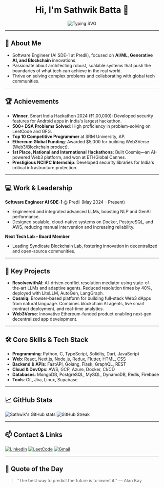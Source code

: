 <h1 align="center">Hi, I'm Sathwik Batta 👋</h1>

<p align="center">
  <img src="https://readme-typing-svg.demolab.com?lines=AI+Engineer+%7C+Blockchain+Developer+%7C+Full+Stack+Innovator;Building+Intelligent+and+Scalable+Tech+Solutions" alt="Typing SVG" />
</p>

---

## 🚀 About Me

- Software Engineer (AI SDE-1 at Predli), focused on **AI/ML, Generative AI, and Blockchain** innovations.
- Passionate about architecting robust, scalable systems that push the boundaries of what tech can achieve in the real world.
- Thrive on solving complex problems and collaborating with global tech communities.

---

## 🏆 Achievements

- **Winner**, Smart India Hackathon 2024 (₹1,00,000): Developed security features for Android apps in India's largest hackathon.
- **500+ DSA Problems Solved**: High proficiency in problem-solving on LeetCode and GFG.
- **Top 10 Competitive Programmer** at SRM University, AP.
- **Ethereum Global Funding**: Awarded $5,000 for building Web3Verse (Web3/Blockchain product).
- **1st Place, National and International Hackathons**: Built Cosmiq—an AI-powered Web3 platform, and won at ETHGlobal Cannes.
- **Prestigious NCIIPC Internship**: Developed security libraries for India's critical infrastructure protection.

---

## 💻 Work & Leadership

**Software Engineer AI SDE-1** @ Predli (May 2024 – Present)
- Engineered and integrated advanced LLMs, boosting NLP and GenAI performance.
- Designed scalable, cloud-native systems on Docker, PostgreSQL, and AWS, reducing manual intervention and increasing reliability.

**Next Tech Lab – Board Member**
- Leading Syndicate Blockchain Lab, fostering innovation in decentralized and open-source communities.

---

## 🌟 Key Projects

- **ResolvewithAI**: AI-driven conflict resolution mediator using state-of-the-art LLMs and adaptive agents. Reduced resolution times by 40%, deployed with LiteLLM, AutoGen, LangGraph.
- **Cosmiq**: Browser-based platform for building full-stack Web3 dApps from natural language. Combines blockchain AI agents, live smart contract deployment, and real-time analytics.
- **Web3Verse**: Innovative Ethereum-funded product enabling next-gen decentralized app development.

---

## 🛠️ Core Skills & Tech Stack

- **Programming**: Python, C, TypeScript, Solidity, Dart, JavaScript
- **Web**: React, Next.js, Node.js, Redux, Flutter, HTML, CSS
- **Backend & APIs**: FastAPI, Golang, Flask, GraphQL, REST
- **Cloud & DevOps**: AWS, GCP, Azure, Docker, CI/CD
- **Databases**: MongoDB, PostgreSQL, MySQL, DynamoDB, Redis, Firebase
- **Tools**: Git, Jira, Linux, Supabase

---

## 📈 GitHub Stats

![Sathwik's GitHub stats](https://github-readme-stats.vercel.app/api?username=sathwikcodes&show_icons=true&theme=radical&hide_border=true)
![GitHub Streak](https://github-readme-streak-stats.herokuapp.com/?user=sathwikcodes&theme=radical&hide_border=true)

---

## 📫 Contact & Links

[![LinkedIn](https://img.shields.io/badge/-LinkedIn-blue?style=flat-square&logo=linkedin)](https://www.linkedin.com/in/sathwik-batta-637a7b214/)
[![LeetCode](https://img.shields.io/badge/-LeetCode-orange?style=flat-square&logo=leetcode)](https://leetcode.com/u/sathwikcodes/)
[![Gmail](https://img.shields.io/badge/-Email-c14438?style=flat-square&logo=Gmail&logoColor=white)](mailto:bnvsathwik75@gmail.com)

---

## 💬 Quote of the Day
> "The best way to predict the future is to invent it." — Alan Kay

